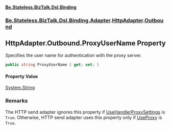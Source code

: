 #### [Be.Stateless.BizTalk.Dsl.Binding](README.md 'README')
### [Be.Stateless.BizTalk.Dsl.Binding.Adapter](Be.Stateless.BizTalk.Dsl.Binding.Adapter.md 'Be.Stateless.BizTalk.Dsl.Binding.Adapter').[HttpAdapter](HttpAdapter.md 'Be.Stateless.BizTalk.Dsl.Binding.Adapter.HttpAdapter').[Outbound](HttpAdapter.Outbound.md 'Be.Stateless.BizTalk.Dsl.Binding.Adapter.HttpAdapter.Outbound')

## HttpAdapter.Outbound.ProxyUserName Property

Specifies the user name for authentication with the proxy server.

```csharp
public string ProxyUserName { get; set; }
```

#### Property Value
[System.String](https://docs.microsoft.com/en-us/dotnet/api/System.String 'System.String')

### Remarks
The HTTP send adapter ignores this property if [UseHandlerProxySettings](HttpAdapter.Outbound.UseHandlerProxySettings.md 'Be.Stateless.BizTalk.Dsl.Binding.Adapter.HttpAdapter.Outbound.UseHandlerProxySettings') is `True`. Otherwise,
HTTP send adapter uses this property only if [UseProxy](HttpAdapter.Outbound.UseProxy.md 'Be.Stateless.BizTalk.Dsl.Binding.Adapter.HttpAdapter.Outbound.UseProxy') is `True`.